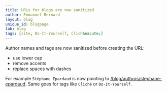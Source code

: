 ```yaml
---
title: URLs for blogs are now sanitized
author: Emmanuel Bernard
layout: blog
unique_id: blogpage
tab: blog
tags: [site, Do-It-Yourself, Clich&eacute;]
---
```

Author names and tags are now sanitized before creating the URL:

- use lower cap
- remove accents
- replace spaces with dashes

For example `Stéphane Épardaud` is now pointing to [/blog/authors/stephane-epardaud](/blog/authors/stephane-epardaud). Same goes for tags like `Cliché` or `Do-It-Yourself`.
